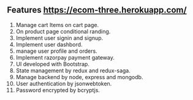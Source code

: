## Features https://ecom-three.herokuapp.com/

1. Manage cart Items on cart page.
2. On product page conditional randing.
3. Implement user signin and signup.
4. Implement user dashbord.
5. manage user profile and orders.
6. Implement razorpay payment gateway.
7. UI developed with Bootstrap.
8. State management by redux and redux-saga.
9. Manage backend by node, express and mongodb.
10. User authentication by jsonwebtoken.
11. Password encrypted by bcryptjs.
